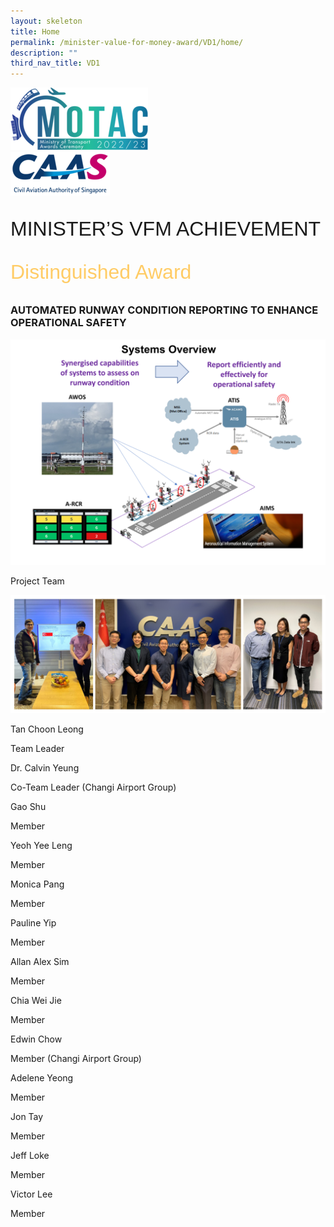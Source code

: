 ```yaml
---
layout: skeleton
title: Home
permalink: /minister-value-for-money-award/VD1/home/
description: ""
third_nav_title: VD1
---
```

<style>
  .raleway-font {
    font-family: "Raleway", sans-serif;
    font-size: 2rem;
  }

  .distinguished-award {
    font-family: 'Vivaldi', sans-serif;
    font-size: 2rem;
    color: #ffcc66;
  }

</style>

<div class="container py-5 bg-card">
  <div class="row">
    <div class="col-sm-12 pt-4 pb-3 text-center">
      <img src="/images/Logos/MOTAC_header.png" alt="motac logo" class="img-fluid" />
    </div>
  </div>
  <div class="row border border-4 border-info">
    <div class="col-sm-4 py-3 text-center d-flex flex-column align-items-center justify-content-center">
      <img src="/images/Logos/CAAS.png" class="img-fluid" alt="CAAS" />
    </div>
    <div class="col-sm-8 py-3 text-center bg-primary d-flex justify-content-center flex-column aligin-items-center">
      <p class="mb-0 text-light font-weight-bold raleway-font"> MINISTER’S VFM ACHIEVEMENT </p>
      <p class="mb-0 distinguished-award">Distinguished Award</p>
    </div>
  </div>
  <div class="row">
    <div class="col-12">
      <h3 class="text-center text-primary font-weight-bold ">AUTOMATED RUNWAY CONDITION REPORTING TO ENHANCE OPERATIONAL SAFETY</h3>
      <img src="/images/VFM/VD1/VD1 IconicPic2.png" class="img-fluid border my-5" />
    </div>
  </div>
  <div class="row">
    <div class="col-sm-12 text-center py-2 my-2 bg-secondary">
      <p class="mb-0 h3 text-primary font-weight-bold text-uppercase"> Project Team​ </p>
    </div>
    <div class="col-sm-11 text-center mx-auto ">
      <img src="/images/VFM/VD1/Team_Photo_Combined.jpg" class="img-fluid border border-5 border-secondary" alt="" />
    </div>
    <div class="row py-3">
      <div class="col-sm-6">
        <div class="row">
          <div class="col-sm-6">
            <p class="mb-2 h5 text-primary font-weight-bold"> Tan Choon Leong </p>
          </div>
          <div class="col-sm-6">
            <p class="mb-2 h5 text-primary font-weight-bold"> Team Leader​ </p>
          </div>
        </div>
        <div class="row">
          <div class="col-sm-6">
            <p class="mb-2 h5 text-primary font-weight-bold"> Dr. Calvin Yeung </p>
          </div>
          <div class="col-sm-6">
            <p class="mb-2 h5 text-primary font-weight-bold"> Co-Team Leader (Changi Airport Group) </p>
          </div>
        </div>
        <div class="row">
          <div class="col-sm-6">
            <p class="mb-2 h5 text-primary font-weight-bold"> Gao Shu </p>
          </div>
          <div class="col-sm-6">
            <p class="mb-2 h5 text-primary font-weight-bold"> Member </p>
          </div>
        </div>
        <div class="row">
          <div class="col-sm-6">
            <p class="mb-2 h5 text-primary font-weight-bold"> Yeoh Yee Leng </p>
          </div>
          <div class="col-sm-6">
            <p class="mb-2 h5 text-primary font-weight-bold"> Member </p>
          </div>
        </div>
        <div class="row">
          <div class="col-sm-6">
            <p class="mb-2 h5 text-primary font-weight-bold"> Monica Pang </p>
          </div>
          <div class="col-sm-6">
            <p class="mb-2 h5 text-primary font-weight-bold"> Member </p>
          </div>
        </div>
        <div class="row">
          <div class="col-sm-6">
            <p class="mb-2 h5 text-primary font-weight-bold"> Pauline Yip </p>
          </div>
          <div class="col-sm-6">
            <p class="mb-2 h5 text-primary font-weight-bold"> Member </p>
          </div>
        </div>
      </div>
      <div class="col-sm-6">
        <div class="row">
          <div class="col-sm-6">
            <p class="mb-2 h5 text-primary font-weight-bold"> Allan Alex Sim </p>
          </div>
          <div class="col-sm-6">
            <p class="mb-2 h5 text-primary font-weight-bold"> Member  </p>
          </div>
        </div>
        <div class="row">
          <div class="col-sm-6">
            <p class="mb-2 h5 text-primary font-weight-bold"> Chia Wei Jie </p>
          </div>
          <div class="col-sm-6">
            <p class="mb-2 h5 text-primary font-weight-bold"> Member  </p>
          </div>
        </div>
        <div class="row">
          <div class="col-sm-6">
            <p class="mb-2 h5 text-primary font-weight-bold"> Edwin Chow​ </p>
          </div>
          <div class="col-sm-6">
            <p class="mb-2 h5 text-primary font-weight-bold"> Member (Changi Airport Group) </p>
          </div>
        </div>
        <div class="row">
          <div class="col-sm-6">
            <p class="mb-2 h5 text-primary font-weight-bold"> Adelene Yeong​ </p>
          </div>
          <div class="col-sm-6">
            <p class="mb-2 h5 text-primary font-weight-bold"> Member </p>
          </div>
        </div>
        <div class="row">
          <div class="col-sm-6">
            <p class="mb-2 h5 text-primary font-weight-bold"> Jon Tay​ </p>
          </div>
          <div class="col-sm-6">
            <p class="mb-2 h5 text-primary font-weight-bold"> Member </p>
          </div>
        </div>
        <div class="row">
          <div class="col-sm-6">
            <p class="mb-2 h5 text-primary font-weight-bold"> Jeff Loke​ </p>
          </div>
          <div class="col-sm-6">
            <p class="mb-2 h5 text-primary font-weight-bold"> Member </p>
          </div>
        </div>
        <div class="row">
          <div class="col-sm-6">
            <p class="mb-2 h5 text-primary font-weight-bold"> Victor Lee​ </p>
          </div>
          <div class="col-sm-6">
            <p class="mb-2 h5 text-primary font-weight-bold"> Member </p>
          </div>
        </div>
      </div>
    </div>
  </div>
</div>